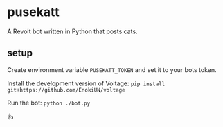 # pusekatt

A Revolt bot written in Python that posts cats.

## setup

Create environment variable ``PUSEKATT_TOKEN`` and set it to your bots token.

Install the development version of Voltage: ``pip install git+https://github.com/EnokiUN/voltage``

Run the bot: ``python ./bot.py``

👍

